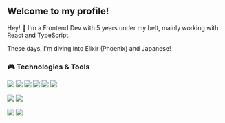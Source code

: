 ## Welcome to my profile!

Hey! 👋 I'm a Frontend Dev with 5 years under my belt, mainly working with React and TypeScript. 

These days, I'm diving into Elixir (Phoenix) and Japanese!

### 🎮 Technologies & Tools

![](https://img.shields.io/badge/Code-JavaScript-informational?style=flat&logo=javascript&logoColor=white&color=2057f7)
![](https://img.shields.io/badge/Code-TypeScript-informational?style=flat&logo=typescript&logoColor=white&color=2057f7)
![](https://img.shields.io/badge/Code-Vue-informational?style=flat&logo=vue.js&logoColor=white&color=green)
![](https://img.shields.io/badge/Code-React-informational?style=flat&logo=react&logoColor=white&color=violet)
![](https://img.shields.io/badge/Code-TailwindCSS-informational?style=flat&logo=tailwindcss&logoColor=white&color=yellow)
![](https://img.shields.io/badge/Code-SCSS-informational?style=flat&logo=scss&logoColor=white&color=yellow)

![](https://img.shields.io/badge/OS-mac-informational?style=flat&logo=apple&logoColor=white&color=2057f7)
![](https://img.shields.io/badge/Editor-vscode-informational?style=flat&logo=vscode&logoColor=white&color=2057f7)

![](https://img.shields.io/badge/Tools-Docker-informational?style=flat&logo=docker&logoColor=white&color=2057f7)
![](https://img.shields.io/badge/Shell-Bash-informational?style=flat&logo=gnu-bash&logoColor=white&color=2057f7)
